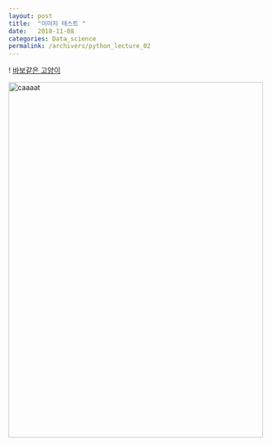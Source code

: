 ```yaml
---
layout: post
title:  "이미지 테스트 "
date:   2018-11-08 
categories: Data_science
permalink: /archivers/python_lecture_02
---
```




! [바보같은 고양이](https://drive.google.com/uc?id=10l05efWUaQGUxHFli2YghXryOMnVm7Fy)   

<img src="shttps://drive.google.com/uc?id=10l05efWUaQGUxHFli2YghXryOMnVm7Fy" alt="caaaat" height="700" width="500">
